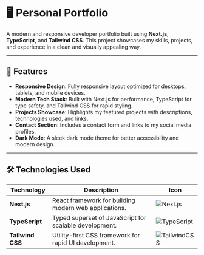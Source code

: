 # 🖥️ Personal Portfolio

A modern and responsive developer portfolio built using **Next.js**, **TypeScript**, and **Tailwind CSS**. This project showcases my skills, projects, and experience in a clean and visually appealing way.

---

## 🚀 Features

- **Responsive Design**: Fully responsive layout optimized for desktops, tablets, and mobile devices.
- **Modern Tech Stack**: Built with Next.js for performance, TypeScript for type safety, and Tailwind CSS for rapid styling.
- **Projects Showcase**: Highlights my featured projects with descriptions, technologies used, and links.
- **Contact Section**: Includes a contact form and links to my social media profiles.
- **Dark Mode**: A sleek dark mode theme for better accessibility and modern design.

---

## 🛠️ Technologies Used

| Technology         | Description                                          | Icon                                                                                      |
|---------------------|------------------------------------------------------|------------------------------------------------------------------------------------------|
| **Next.js**        | React framework for building modern web applications. | ![Next.js](https://img.shields.io/badge/-Next.Js-05122A?style=flat&logo=next.js)         |
| **TypeScript**     | Typed superset of JavaScript for scalable development. | ![TypeScript](https://img.shields.io/badge/-Typescript-05122A?style=flat&logo=typescript)|
| **Tailwind CSS**   | Utility-first CSS framework for rapid UI development. | ![TailwindCSS](https://img.shields.io/badge/-TailwindCSS-05122A?style=flat&logo=tailwindcss)|

